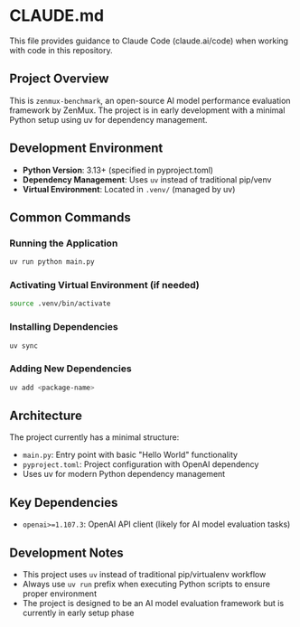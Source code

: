 # CLAUDE.md

This file provides guidance to Claude Code (claude.ai/code) when working with code in this repository.

## Project Overview

This is `zenmux-benchmark`, an open-source AI model performance evaluation framework by ZenMux. The project is in early development with a minimal Python setup using uv for dependency management.

## Development Environment

- **Python Version**: 3.13+ (specified in pyproject.toml)
- **Dependency Management**: Uses `uv` instead of traditional pip/venv
- **Virtual Environment**: Located in `.venv/` (managed by uv)

## Common Commands

### Running the Application
```bash
uv run python main.py
```

### Activating Virtual Environment (if needed)
```bash
source .venv/bin/activate
```

### Installing Dependencies
```bash
uv sync
```

### Adding New Dependencies
```bash
uv add <package-name>
```

## Architecture

The project currently has a minimal structure:
- `main.py`: Entry point with basic "Hello World" functionality
- `pyproject.toml`: Project configuration with OpenAI dependency
- Uses uv for modern Python dependency management

## Key Dependencies

- `openai>=1.107.3`: OpenAI API client (likely for AI model evaluation tasks)

## Development Notes

- This project uses `uv` instead of traditional pip/virtualenv workflow
- Always use `uv run` prefix when executing Python scripts to ensure proper environment
- The project is designed to be an AI model evaluation framework but is currently in early setup phase
